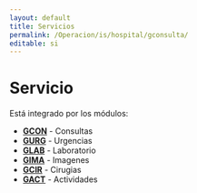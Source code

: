 ```yaml
---
layout: default
title: Servicios
permalink: /Operacion/is/hospital/gconsulta/
editable: si
---
```


# Servicio

Está integrado por los módulos:

* [**GCON**](http://docs.oasiscom.com/Operacion/is/hospital/gconsulta/gcon) - Consultas 
* [**GURG**](http://docs.oasiscom.com/Operacion/is/hospital/gconsulta/gurg) - Urgencias 
* [**GLAB**](http://docs.oasiscom.com/Operacion/is/hospital/gconsulta/glab) - Laboratorio 
* [**GIMA**](http://docs.oasiscom.com/Operacion/is/hospital/gconsulta/gima) - Imagenes 
* [**GCIR**](http://docs.oasiscom.com/Operacion/is/hospital/gconsulta/gcir) - Cirugias 
* [**GACT**](http://docs.oasiscom.com/Operacion/is/hospital/gconsulta/gact) - Actividades
